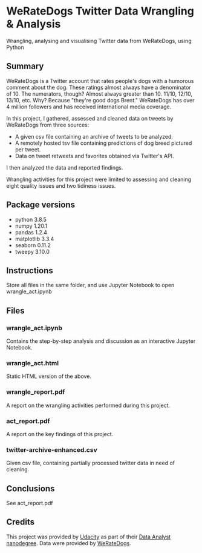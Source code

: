 # WeRateDogs Twitter Data Wrangling & Analysis

Wrangling, analysing and visualising Twitter data from WeRateDogs, using Python

## Summary

WeRateDogs is a Twitter account that rates people's dogs with a humorous comment about the dog. These ratings almost always have a denominator of 10. The numerators, though? Almost always greater than 10. 11/10, 12/10, 13/10, etc. Why? Because "they're good dogs Brent." WeRateDogs has over 4 million followers and has received international media coverage.

In this project, I gathered, assessed and cleaned data on tweets by WeRateDogs from three sources:

* A given csv file containing an archive of tweets to be analyzed.
* A remotely hosted tsv file containing predictions of dog breed pictured per tweet.
* Data on tweet retweets and favorites obtained via Twitter's API.

I then analyzed the data and reported findings.

Wrangling activities for this project were limited to assessing and cleaning eight quality issues and two tidiness issues.

## Package versions

* python 3.8.5
* numpy 1.20.1
* pandas 1.2.4
* matplotlib 3.3.4
* seaborn 0.11.2
* tweepy 3.10.0

## Instructions

Store all files in the same folder, and use Jupyter Notebook to open wrangle_act.ipynb

## Files

### wrangle_act.ipynb

Contains the step-by-step analysis and discussion as an interactive Jupyter Notebook.

### wrangle_act.html

Static HTML version of the above.

### wrangle_report.pdf

A report on the wrangling activities performed during this project.

### act_report.pdf

A report on the key findings of this project.

### twitter-archive-enhanced.csv

Given csv file, containing partially processed twitter data in need of cleaning.

## Conclusions

See act_report.pdf

## Credits

This project was provided by [Udacity](https://www.udacity.com) as part of their [Data Analyst nanodegree](https://www.udacity.com/course/data-analyst-nanodegree--nd002). Data were provided by [WeRateDogs](https://twitter.com/dog_rates).


